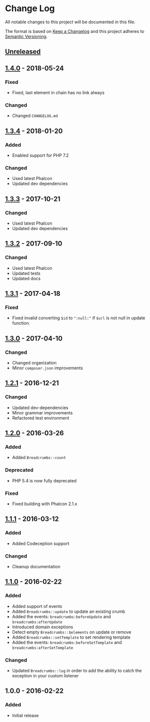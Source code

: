 # Change Log

All notable changes to this project will be documented in this file.

The format is based on [Keep a Changelog](http://keepachangelog.com/)
and this project adheres to [Semantic Versioning](http://semver.org/).

## [Unreleased]

## [1.4.0] - 2018-05-24
### Fixed
- Fixed, last element in chain has no link always

### Changed
- Changed `CHANGELOG.md`

## [1.3.4] - 2018-01-20
### Added
- Enabled support for PHP 7.2

### Changed
- Used latest Phalcon
- Updated dev dependencies

## [1.3.3] - 2017-10-21
### Changed
- Used latest Phalcon
- Updated dev dependencies

## [1.3.2] - 2017-09-10
### Changed
- Used latest Phalcon
- Updated tests
- Updated docs

## [1.3.1] - 2017-04-18
### Fixed
- Fixed invalid converting `$id` to `":null:"` if `$url` is not null in update function.

## [1.3.0] - 2017-04-10
### Changed
- Changed organization
- Minor `composer.json` improvements

## [1.2.1] - 2016-12-21
### Changed
- Updated dev-dependencies
- Minor grammar improvements
- Refactored test environment

## [1.2.0] - 2016-03-26
### Added
- Added `Breadcrumbs::count`

### Deprecated
- PHP 5.4 is now fully deprecated

### Fixed
- Fixed building with Phalcon 2.1.x

## [1.1.1] - 2016-03-12
### Added
- Added Codeception support

### Changed
- Cleanup documentation

## [1.1.0] - 2016-02-22
### Added
- Added support of events
- Added `Breadcrumbs::update` to update an existing crumb
- Added the events: `breadcrumbs:beforeUpdate` and `breadcrumbs:afterUpdate`
- Introduced domain exceptions
- Detect empty `Breadcrumbs::$elements` on update or remove
- Added `Breadcrumbs::setTemplate` to set rendering template
- Added the events: `breadcrumbs:beforeSetTemplate` and `breadcrumbs:afterSetTemplate`

### Changed
- Updated `Breadcrumbs::log` in order to add the ability to catch the exception in your custom listener

## 1.0.0 - 2016-02-22
### Added
- Initial release

[Unreleased]: https://github.com/phalcon/breadcrumbs/compare/v1.4.0...HEAD
[1.4.0]: https://github.com/phalcon/breadcrumbs/compare/v1.3.4...v1.4.0
[1.3.4]: https://github.com/phalcon/breadcrumbs/compare/v1.3.3...v1.3.4
[1.3.3]: https://github.com/phalcon/breadcrumbs/compare/v1.3.2...v1.3.3
[1.3.2]: https://github.com/phalcon/breadcrumbs/compare/v1.3.1...v1.3.2
[1.3.1]: https://github.com/phalcon/breadcrumbs/compare/v1.3.0...v1.3.1
[1.3.0]: https://github.com/phalcon/breadcrumbs/compare/v1.2.1...v1.3.0
[1.2.1]: https://github.com/phalcon/breadcrumbs/compare/v1.2.0...v1.2.1
[1.2.0]: https://github.com/phalcon/breadcrumbs/compare/v1.1.1...v1.2.0
[1.1.1]: https://github.com/phalcon/breadcrumbs/compare/v1.1.0...v1.1.1
[1.1.0]: https://github.com/phalcon/breadcrumbs/compare/v1.0.0...v1.1.0
